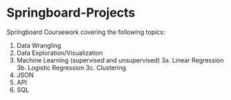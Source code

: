 # Springboard-Projects
Springboard Coursework covering the following topics:
1. Data Wrangling
2. Data Exploration/Visualization 
3. Machine Learning (supervised and unsupervised)
3a. Linear Regression
3b. Logistic Regression
3c. Clustering
4. JSON
5. API
6. SQL

